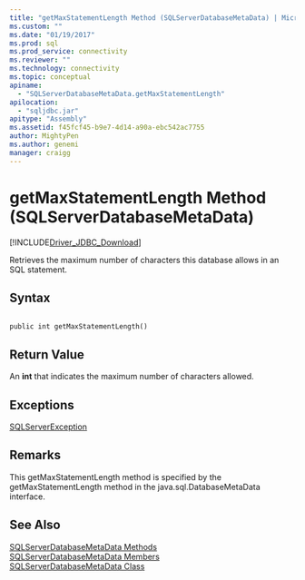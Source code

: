```yaml
---
title: "getMaxStatementLength Method (SQLServerDatabaseMetaData) | Microsoft Docs"
ms.custom: ""
ms.date: "01/19/2017"
ms.prod: sql
ms.prod_service: connectivity
ms.reviewer: ""
ms.technology: connectivity
ms.topic: conceptual
apiname: 
  - "SQLServerDatabaseMetaData.getMaxStatementLength"
apilocation: 
  - "sqljdbc.jar"
apitype: "Assembly"
ms.assetid: f45fcf45-b9e7-4d14-a90a-ebc542ac7755
author: MightyPen
ms.author: genemi
manager: craigg
---
```

# getMaxStatementLength Method (SQLServerDatabaseMetaData)
[!INCLUDE[Driver_JDBC_Download](../../../includes/driver_jdbc_download.md)]

  Retrieves the maximum number of characters this database allows in an SQL statement.  
  
## Syntax  
  
```  
  
public int getMaxStatementLength()  
```  
  
## Return Value  
 An **int** that indicates the maximum number of characters allowed.  
  
## Exceptions  
 [SQLServerException](../../../connect/jdbc/reference/sqlserverexception-class.md)  
  
## Remarks  
 This getMaxStatementLength method is specified by the getMaxStatementLength method in the java.sql.DatabaseMetaData interface.  
  
## See Also  
 [SQLServerDatabaseMetaData Methods](../../../connect/jdbc/reference/sqlserverdatabasemetadata-methods.md)   
 [SQLServerDatabaseMetaData Members](../../../connect/jdbc/reference/sqlserverdatabasemetadata-members.md)   
 [SQLServerDatabaseMetaData Class](../../../connect/jdbc/reference/sqlserverdatabasemetadata-class.md)  
  
  

